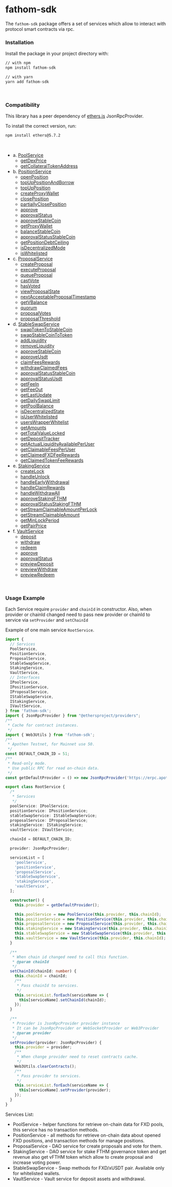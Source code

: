 # fathom-sdk

The `fathom-sdk` package offers a set of services which allow to interact with
protocol smart contracts via rpc.

### Installation

Install the package in your project directory with:

```sh
// with npm
npm install fathom-sdk

// with yarn
yarn add fathom-sdk
```

<br />

### Compatibility

This library has a peer dependency of
[ethers.js](https://docs.ethers.org/v5/) JsonRpcProvider.

To install the correct version, run:

```sh
npm install ethers@5.7.2
```

<br />

- a. [PoolService](#pool-service)
  - [getDexPrice](#getDexPrice)
  - [getCollateralTokenAddress](#getCollateralTokenAddress)
- b. [PositionService](#position-service)
  - [openPosition](#openPosition)
  - [topUpPositionAndBorrow](#topUpPositionAndBorrow)
  - [topUpPosition](#topUpPosition)
  - [createProxyWallet](#createProxyWallet)
  - [closePosition](#closePosition)
  - [partiallyClosePosition](#partiallyClosePosition)
  - [approve](#approve)
  - [approvalStatus](#approvalStatus)
  - [approveStableCoin](#approveStableCoin)
  - [getProxyWallet](#getProxyWallet)
  - [balanceStableCoin](#balanceStableCoin)
  - [approvalStatusStableCoin](#approvalStatusStableCoin)
  - [getPositionDebtCeiling](#getPositionDebtCeiling)
  - [isDecentralizedMode](#isDecentralizedMode)
  - [isWhitelisted](#isWhitelisted)
- с. [ProposalService](#proposal-service)
  - [createProposal](#createProposal)
  - [executeProposal](#executeProposal)
  - [queueProposal](#queueProposal)
  - [castVote](#castVote)
  - [hasVoted](#hasVoted)
  - [viewProposalState](#viewProposalState)
  - [nextAcceptableProposalTimestamp](#nextAcceptableProposalTimestamp)
  - [getVBalance](#getVBalance)
  - [quorum](#quorum)
  - [proposalVotes](#proposalVotes)
  - [proposalThreshold](#proposalThreshold)
- d. [StableSwapService](#stable-swap-service)
  - [swapTokenToStableCoin](#swapTokenToStableCoin)
  - [swapStableCoinToToken](#swapStableCoinToToken)
  - [addLiquidity](#addLiquidity)
  - [removeLiquidity](#removeLiquidity)
  - [approveStableCoin](#approveStableCoin)
  - [approveUsdt](#approveUsdt)
  - [claimFeesRewards](#claimFeesRewards)
  - [withdrawClaimedFees](#withdrawClaimedFees)
  - [approvalStatusStableCoin](#approvalStatusStableCoin)
  - [approvalStatusUsdt](#approvalStatusUsdt)
  - [getFeeIn](#getFeeIn)
  - [getFeeOut](#getFeeOut)
  - [getLastUpdate](#getLastUpdate)
  - [getDailySwapLimit](#getDailySwapLimit)
  - [getPoolBalance](#getPoolBalance)
  - [isDecentralizedState](#isDecentralizedState)
  - [isUserWhitelisted](#isUserWhitelisted)
  - [usersWrapperWhitelist](#usersWrapperWhitelist)
  - [getAmounts](#getAmounts)
  - [getTotalValueLocked](#getTotalValueLocked)
  - [getDepositTracker](#getDepositTracker)
  - [getActualLiquidityAvailablePerUser](#getActualLiquidityAvailablePerUser)
  - [getClaimableFeesPerUser](#getClaimableFeesPerUser)
  - [getClaimedFXDFeeRewards](#getClaimedFXDFeeRewards)
  - [getClaimedTokenFeeRewards](#getClaimedTokenFeeRewards)
- e. [StakingService](#staking-service)
  - [createLock](#createLock)
  - [handleUnlock](#handleUnlock)
  - [handleEarlyWithdrawal](#handleEarlyWithdrawal)
  - [handleClaimRewards](#handleClaimRewards)
  - [handleWithdrawAll](#handleWithdrawAll)
  - [approveStakingFTHM](#approveStakingFTHM)
  - [approvalStatusStakingFTHM](#approvalStatusStakingFTHM)
  - [getStreamClaimableAmountPerLock](#getStreamClaimableAmountPerLock)
  - [getStreamClaimableAmount](#getStreamClaimableAmount)
  - [getMinLockPeriod](#getMinLockPeriod)
  - [getPairPrice](#getPairPrice)
- f. [VaultService](#vault-service)
  - [deposit](#deposit)
  - [withdraw](#withdraw)
  - [redeem](#redeem)
  - [approve](#approve)
  - [approvalStatus](#approvalStatus)
  - [previewDeposit](#previewDeposit)
  - [previewWithdraw](#previewWithdraw)
  - [previewRedeem](#previewRedeem)

<br />

### Usage Example

Each Service require <code>provider</code> and <code>chainId</code> in constructor. Also, when provider or
chainId changed need to pass new provider or chainId to service via
<code>setProvider</code> and <code>setChainId</code>

Example of one main service <code>RootService</code>.

```ts
import {
  // Services
  PoolService,
  PositionService,
  ProposalService,
  StableSwapService,
  StakingService,
  VaultService,
  // Interfaces
  IPoolService,
  IPositionService,
  IProposalService,
  IStableSwapService,
  IStakingService,
  IVaultService,
} from 'fathom-sdk';
import { JsonRpcProvider } from "@ethersproject/providers";
/**
 * Cache for contract instances.
 */
import { Web3Utils } from 'fathom-sdk';
/**
 * Apothen Testnet, for Mainnet use 50.
 */
const DEFAULT_CHAIN_ID = 51;
/**
 * Read-only mode.
 * Use public RPC for read on-chain data.
 */
const getDefaultProvider = () => new JsonRpcProvider('https://erpc.apothem.network/');

export class RootService {
  /*
   * Services
   */
  poolService: IPoolService;
  positionService: IPositionService;
  stableSwapService: IStableSwapService;
  proposalService: IProposalService;
  stakingService: IStakingService;
  vaultService: IVaultService;

  chainId = DEFAULT_CHAIN_ID;

  provider: JsonRpcProvider;

  serviceList = [
    'poolService',
    'positionService',
    'proposalService',
    'stableSwapService',
    'stakingService',
    'vaultService',
  ];

  constructor() {
    this.provider = getDefaultProvider();

    this.poolService = new PoolService(this.provider, this.chainId);
    this.positionService = new PositionService(this.provider, this.chainId);
    this.proposalService = new ProposalService(this.provider, this.chainId);
    this.stakingService = new StakingService(this.provider, this.chainId);
    this.stableSwapService = new StableSwapService(this.provider, this.chainId);
    this.vaultService = new VaultService(this.provider, this.chainId);
  }

  /**
   * When chain id changed need to call this function.
   * @param chainId
   */
  setChainId(chainId: number) {
    this.chainId = chainId;
    /**
     * Pass chainId to services.
     */
    this.serviceList.forEach(serviceName => {
      this[serviceName].setChainId(chainId);
    });
  }

  /**
   * Provider is JsonRpcProvider provider instance
   * It can be JsonRpcProvider or WebSocketProvider or Web3Provider
   * @param provider
   */
  setProvider(provider: JsonRpcProvider) {
    this.provider = provider;
    /**
     * When change provider need to reset contracts cache.
     */
    Web3Utils.clearContracts();
    /**
     * Pass provider to services.
     */
    this.serviceList.forEach(serviceName => {
      this[serviceName].setProvider(provider);
    });
  }
}
```

Services List:

- PoolService - helper functions for retrieve on-chain data for FXD pools, this
  service has no transaction methods.
- PositionService - all methods for retrieve on-chain data about opened FXD
  positions, and transaction methods for manage positions.
- ProposalService - DAO service for create proposals and vote for them.
- StakingService - DAO service for stake FTHM governance token and get revenue
  also get vFTHM token which allow to create proposal and increase voting power.
- StableSwapService - Swap methods for FXD/xUSDT pair. Available only for
  whitelisted wallets.
- VaultService - Vault service for deposit assets and withdrawal.
